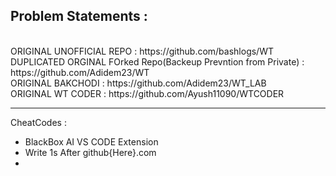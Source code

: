 ## Problem Statements : 

<br />
ORIGINAL UNOFFICIAL REPO : https://github.com/bashlogs/WT
<br />
DUPLICATED ORGINAL FOrked Repo(Backeup Prevntion from Private) : https://github.com/Adidem23/WT
<br />
ORIGINAL BAKCHODI : https://github.com/Adidem23/WT_LAB
<br />
ORIGINAL WT CODER : https://github.com/Ayush11090/WTCODER

---------------------------------------------

CheatCodes : 
- BlackBox AI VS CODE Extension
- Write 1s After github{Here}.com
- 
